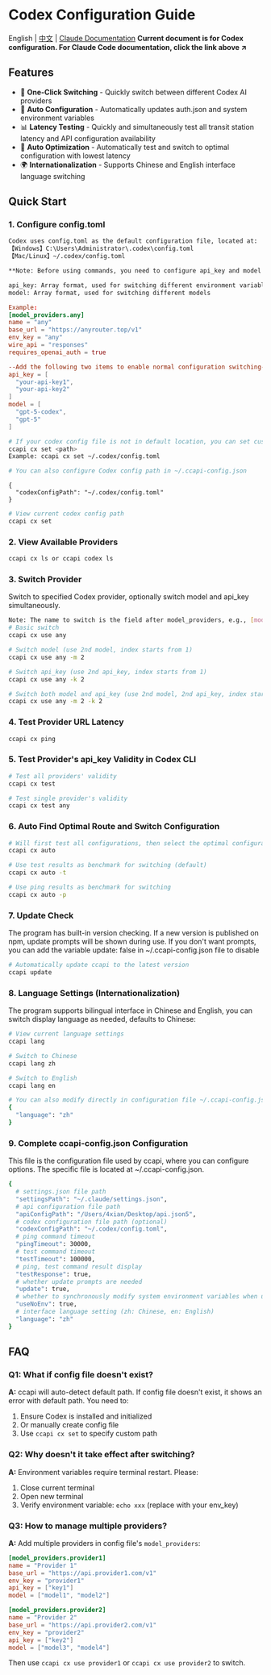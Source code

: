 # Codex Configuration Guide

English | [中文](./CODEX_README.md) | [Claude Documentation](./README_EN.md)
**Current document is for Codex configuration. For Claude Code documentation, click the link above ↗️**

## Features

- 🔄 **One-Click Switching** - Quickly switch between different Codex AI providers
- 🔐 **Auto Configuration** - Automatically updates auth.json and system environment variables
- 📊 **Latency Testing** - Quickly and simultaneously test all transit station latency and API configuration availability
- 🎯 **Auto Optimization** - Automatically test and switch to optimal configuration with lowest latency
- 🌍 **Internationalization** - Supports Chinese and English interface language switching

## Quick Start

### 1. Configure config.toml

```bash
Codex uses config.toml as the default configuration file, located at:
【Windows】C:\Users\Administrator\.codex\config.toml
【Mac/Linux】~/.codex/config.toml

**Note: Before using commands, you need to configure api_key and model in config.toml file (these are non-official properties, used by ccapi only):**

api_key: Array format, used for switching different environment variables
model: Array format, used for switching different models
```

```toml
Example:
[model_providers.any]
name = "any"
base_url = "https://anyrouter.top/v1"
env_key = "any"
wire_api = "responses"
requires_openai_auth = true

--Add the following two items to enable normal configuration switching--
api_key = [
  "your-api-key1",
  "your-api-key2"
]
model = [
  "gpt-5-codex",
  "gpt-5"
]
```

```bash
# If your codex config file is not in default location, you can set custom path
ccapi cx set <path>
Example: ccapi cx set ~/.codex/config.toml

# You can also configure Codex config path in ~/.ccapi-config.json
```

```json5
{
  "codexConfigPath": "~/.codex/config.toml"
}
```

```bash
# View current codex config path
ccapi cx set
```

### 2. View Available Providers

```bash
ccapi cx ls or ccapi codex ls
```

### 3. Switch Provider

Switch to specified Codex provider, optionally switch model and api_key simultaneously.

```bash
Note: The name to switch is the field after model_providers, e.g., [model_providers.any] is "any", not the name field in the config
# Basic switch
ccapi cx use any

# Switch model (use 2nd model, index starts from 1)
ccapi cx use any -m 2

# Switch api_key (use 2nd api_key, index starts from 1)
ccapi cx use any -k 2

# Switch both model and api_key (use 2nd model, 2nd api_key, index starts from 1)
ccapi cx use any -m 2 -k 2
```

### 4. Test Provider URL Latency

```bash
ccapi cx ping
```

### 5. Test Provider's api_key Validity in Codex CLI

```bash
# Test all providers' validity
ccapi cx test

# Test single provider's validity
ccapi cx test any
```

### 6. Auto Find Optimal Route and Switch Configuration

```bash
# Will first test all configurations, then select the optimal configuration for automatic switching, defaults to test command results as benchmark for switching
ccapi cx auto

# Use test results as benchmark for switching (default)
ccapi cx auto -t

# Use ping results as benchmark for switching
ccapi cx auto -p

```

### 7. Update Check

The program has built-in version checking. If a new version is published on npm, update prompts will be shown during use. If you don't want prompts, you can add the variable update: false in ~/.ccapi-config.json file to disable

```bash
# Automatically update ccapi to the latest version
ccapi update
```

### 8. Language Settings (Internationalization)

The program supports bilingual interface in Chinese and English, you can switch display language as needed, defaults to Chinese:

```bash
# View current language settings
ccapi lang

# Switch to Chinese
ccapi lang zh

# Switch to English
ccapi lang en

# You can also modify directly in configuration file ~/.ccapi-config.json
{
  "language": "zh"
}
```

### 9. Complete ccapi-config.json Configuration

This file is the configuration file used by ccapi, where you can configure options. The specific file is located at ~/.ccapi-config.json.

```bash
{
  # settings.json file path
  "settingsPath": "~/.claude/settings.json",
  # api configuration file path
  "apiConfigPath": "/Users/4xian/Desktop/api.json5",
  # codex configuration file path (optional)
  "codexConfigPath": "~/.codex/config.toml",
  # ping command timeout
  "pingTimeout": 30000,
  # test command timeout
  "testTimeout": 100000,
  # ping, test command result display
  "testResponse": true,
  # whether update prompts are needed
  "update": true,
  # whether to synchronously modify system environment variables when using use command
  "useNoEnv": true,
  # interface language setting (zh: Chinese, en: English)
  "language": "zh"
}
```

## FAQ

### Q1: What if config file doesn't exist?

**A:** ccapi will auto-detect default path. If config file doesn't exist, it shows an error with default path. You need to:

1. Ensure Codex is installed and initialized
2. Or manually create config file
3. Use `ccapi cx set` to specify custom path

### Q2: Why doesn't it take effect after switching?

**A:** Environment variables require terminal restart. Please:

1. Close current terminal
2. Open new terminal
3. Verify environment variable: `echo xxx` (replace with your env_key)

### Q3: How to manage multiple providers?

**A:** Add multiple providers in config file's `model_providers`:

```toml
[model_providers.provider1]
name = "Provider 1"
base_url = "https://api.provider1.com/v1"
env_key = "provider1"
api_key = ["key1"]
model = ["model1", "model2"]

[model_providers.provider2]
name = "Provider 2"
base_url = "https://api.provider2.com/v1"
env_key = "provider2"
api_key = ["key2"]
model = ["model3", "model4"]
```

Then use `ccapi cx use provider1` or `ccapi cx use provider2` to switch.
